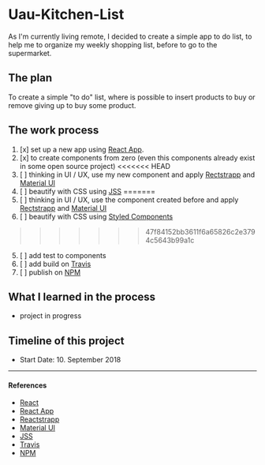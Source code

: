 # Uau-Kitchen-List

As I'm currently living remote, I decided to create a simple app to do list, to help me to organize my weekly shopping list, before to go to the supermarket.

## The plan

To create a simple "to do" list, where is possible to insert products to buy or remove giving up to buy some product.


## The work process

1. [x] set up a new app using [React App](https://reactjs.org/docs/create-a-new-react-app.html).
2. [x] to create components from zero (even this components already exist in some open source project)
<<<<<<< HEAD
3. [ ] thinking in UI / UX, use my new component and apply [Rectstrapp](https://reactstrap.github.io/) and [Material UI](https://material-ui.com/)
4. [ ] beautify with CSS using [JSS](http://cssinjs.org)
=======
3. [ ] thinking in UI / UX, use the component created before and apply [Rectstrapp](https://reactstrap.github.io/) and [Material UI](https://material-ui.com/)
4. [ ] beautify with CSS using [Styled Components](https://www.styled-components.com/)
>>>>>>> 47f84152bb3611f6a65826c2e3794c5643b99a1c
5. [ ] add test to components
6. [ ] add build on [Travis](https://travis-ci.org/)
7. [ ] publish on [NPM](https://www.npmjs.com/)


## What I learned in the process

* project in progress

## Timeline of this project

* Start Date: 10. September 2018


-----------

#### References

* [React](https://reactjs.org/)
* [React App](https://reactjs.org/docs/create-a-new-react-app.html)
* [Reactstrapp](https://reactstrap.github.io/)
* [Material UI](https://material-ui.com/)
* [JSS](http://cssinjs.org) 
* [Travis](https://travis-ci.org/)
* [NPM](https://www.npmjs.com/)
